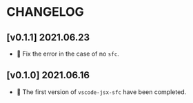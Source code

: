 # CHANGELOG

## [v0.1.1] 2021.06.23

- 🐛 Fix the error in the case of no `sfc`.

## [v0.1.0] 2021.06.16

- 🎉 The first version of `vscode-jsx-sfc` have been completed.

